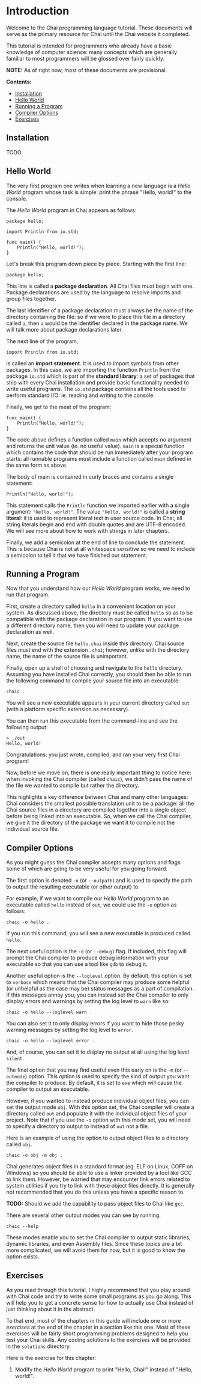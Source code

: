 # Introduction

Welcome to the Chai programming language tutorial.  These documents will serve
as the primary resource for Chai until the Chai website it completed.

This tutorial is intended for programmers who already have a basic knowledge of
computer science: many concepts which are generally familiar to most programmers
will be glossed over fairly quickly.

**NOTE:** As of right now, most of these documents are provisional.

**Contents:**

- [Installation](#install)
- [Hello World](#hello)
- [Running a Program](#run)
- [Compiler Options](#opts)
- [Exercises](#exercises)

## <a name="install"> Installation

TODO

## <a name="hello"> Hello World

The very first program one writes when learning a new language is a 
*Hello World* program whose task is simple: print the phrase "Hello, world!" to
the console.

The *Hello World* program in Chai appears as follows:

    package hello;

    import Println from io.std;

    func main() {
        Println("Hello, world!");
    }

Let's break this program down piece by piece.  Starting with the first line:

    package hello;

This line is called a **package declaration**.  All Chai files must begin with
one.  Package declarations are used by the language to resolve imports and group
files together.  

The last identifier of a package declaration must always be the name of the
directory containing the file: so if we were to place this file in a directory
called `a`, then `a` would be the identifier declared in the package name. We
will talk more about package declarations later.

The next line of the program,

    import Println from io.std;

is called an **import statement**.  It is used to import symbols from other
packages.  In this case, we are importing the function `Println` from the
package `io.std` which is part of the **standard library**: a set of packages
that ship with every Chai installation and provide basic functionality needed to
write useful programs.  The `io.std` package contains all the tools used to
perform standard I/O: ie. reading and writing to the console.

Finally, we get to the meat of the program:

    func main() {
        Println("Hello, world!");
    }

The code above defines a function called `main` which accepts no argument and
returns the unit value (ie. no useful value).  `main` is a special function
which contains the code that should be run immediately after your program
starts: all runnable programs must include a function called `main` defined in
the same form as above.

The body of main is contained in curly braces and contains a single statement:

    Println("Hello, world!");

This statement calls the `Println` function we imported earlier with a single
argument: `"Hello, world!"`.  The value `"Hello, world!"` is called a 
**string literal**: it is used to represent literal text in user source code.
In Chai, all string literals begin and end with double quotes and are UTF-8
encoded.  We will see more about how to work with strings in later chapters.

Finally, we add a semicolon at the end of line to conclude the statement.
This is because Chai is not at all whitespace sensitive so we need to include
a semicolon to tell it that we have finished our statement.

## <a name="run"> Running a Program

Now that you understand how our *Hello World* program works, we need to run
that program.  

First, create a directory called `hello` in a convenient location on your
system.  As discussed above, the directory must be called `hello` so as to be
compatible with the package declaration in our program.  If you want to use a
different directory name, then you will need to update your package declaration
as well.

Next, create the source file `hello.chai` inside this directory. Chai source
files must end with the extension `.chai`; however, unlike with the directory
name, the name of the source file is unimportant.

Finally, open up a shell of choosing and navigate to the `hello` directory.
Assuming you have installed Chai correctly, you should then be able to run the
following command to compile your source file into an executable:

    chaic .

You will see a new executable appears in your current directory called `out`
(with a platform specific extension as necessary).

You can then run this executable from the command-line and see the following
output:

    > ./out
    Hello, world!

Congratulations: you just wrote, compiled, and ran your very first Chai program!

Now, before we move on, there is one really important thing to notice here: when
invoking the Chai compiler (called `chaic`), we didn't pass the name of the file
we wanted to compile but rather the directory.  

This highlights a key difference between Chai and many other languages: Chai
considers the smallest possible translation unit to be a package: all the Chai
source files in a directory are compiled together into a single object before
being linked into an executable.  So, when we call the Chai compiler, we give it
the directory of the package we want it to compile not the individual source
file.

## <a name="opts"> Compiler Options

As you might guess the Chai compiler accepts many options and flags some of
which are going to be very useful for you going forward.

The first option is denoted `-o` (or `--outpath`) and is used to specify the
path to output the resulting executable (or other output) to.

For example, if we want to compile our *Hello World* program to an executable
called `hello` instead of `out`, we could use the `-o` option as follows:

    chaic -o hello .

If you run this command, you will see a new executable is produced called
`hello`.

The next useful option is the `-d` (or `--debug`) flag.  If included, this
flag will prompt the Chai compiler to produce debug information with your
executable so that you can use a tool like `gdb` to debug it.  

Another useful option is the `--loglevel` option.  By default, this option is
set to `verbose` which means that the Chai compiler may produce some
helpful (or unhelpful as the case may be) status messages as a part of
compilation.  If this messages annoy you, you can instead set the Chai compiler
to only display errors and warnings by setting the log level to `warn` like so:

    chaic -o hello --loglevel warn .

You can also set it to only display errors if you want to hide those pesky
warning messages by setting the log level to `error`.

    chaic -o hello --loglevel error .

And, of course, you can set it to display no output at all using the log level
`silent`.

The final option that you may find useful even this early on is the `-m` (or
`--outmode`) option.  This option is used to specify the kind of output you want
the compiler to produce.  By default, it is set to `exe` which will cause the
compiler to output an executable.  

However, if you wanted to instead produce individual object files, you can set
the output mode `obj`.  With this option set, the Chai compiler will create a
directory called `out` and populate it with the individual object files of your
project.  Note that if you use the `-o` option with this mode set, you will need
to specify a directory to output to instead of `out` not a file. 

Here is an example of using the option to output object files to a directory
called `obj`.

    chaic -o obj -m obj .

Chai generates object files in a standard format (eg. ELF on Linux, COFF on
Windows) so you should be able to use a linker provided by a tool like GCC to
link them. However, be warned that may encounter link errors related to system
utilities if you try to link with these object files directly.  It is generally
not recommended that you do this unless you have a specific reason to.

**TODO:** Should we add the capability to pass object files to Chai like `gcc`.

There are several other output modes you can see by running:

    chaic --help

These modes enable you to set the Chai compiler to output static libraries,
dynamic libraries, and even Assembly files.  Since these topics are a bit more
complicated, we will avoid them for now, but it is good to know the option
exists.

## <a name="exercises"> Exercises

As you read through this tutorial, I highly recommend that you play around with
Chai code and try to write some small programs as you go along.  This will help
you to get a concrete sense for how to actually use Chai instead of just
thinking about it in the abstract.

To that end, most of the chapters in this guide will include one or more
*exercises* at the end of the chapter in a section like this one.  Most of these
exercises will be fairly short programming problems designed to help you test
your Chai skills.  Any coding solutions to the exercises will be provided in the
`solutions` directory.

Here is the exercise for this chapter:

1. Modify the *Hello World* program to print "Hello, Chai!" instead of "Hello,
   world!".
